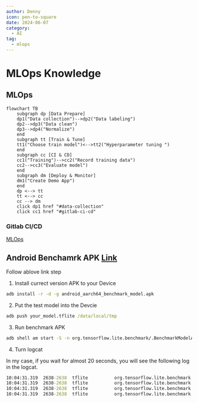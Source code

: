 ```yaml
---
author: Denny
icon: pen-to-square
date: 2024-06-07
category:
  - AI
tag:
  - mlops
---
```


# MLOps Knowledge


## MLOps

``` mermaid
flowchart TB
    subgraph dp [Data Prepare]
    dp1("Data collection")-->dp2("Data labeling")
    dp2-->dp3("Data clean")
    dp3-->dp4("Normalize")
    end
    subgraph tt [Train & Tune]
    tt1("Choose train model")<-->tt2("Hyperparameter tuning ")
    end
    subgraph cc [CI & CD]
    cc1("Training")-->cc2("Record training data")
    cc2-->cc3("Evaluate model")
    end
    subgraph dm [Deploy & Monitor]
    dm1("Create Demo App")
    end
    dp <--> tt
    tt <--> cc
    cc --> dm
    click dp1 href "#data-collection"
    click cc1 href "#gitlab-ci-cd"
```

### Gitlab CI/CD
[MLOps](https://docs.google.com/presentation/d/1ORvNTuaJqcanc--pCZbhwcP-oKPB4rr1JR9dkc9hunc/edit?usp=sharing)

## Android Benchamrk APK [Link](https://www.tensorflow.org/lite/performance/measurement#android_benchmark_app)

Follow ablove link step

1. Install currect version APK to your Device
```cmd
adb install -r -d -g android_aarch64_benchmark_model.apk
```

2. Put the test model into the Devcie
```cmd
adb push your_model.tflite /data/local/tmp
```

3. Run benchmark APK
```cmd
adb shell am start -S -n org.tensorflow.lite.benchmark/.BenchmarkModelActivity --es args '"--graph=/data/local/tmp/your_model.tflite --num_threads=4"'
```

4. Turn logcat

In my case, if you wait for almost 20 seconds, you will see the following log in the logcat.
```cmd
10:04:31.319  2638-2638  tflite          org.tensorflow.lite.benchmark  I  count=50 first=392063 curr=392613 min=390939 max=416049 avg=392865 std=3443
10:04:31.319  2638-2638  tflite          org.tensorflow.lite.benchmark  I  Inference timings in us: Init: 164025, First inference: 394833, Warmup (avg): 394149, Inference (avg): 392865
10:04:31.319  2638-2638  tflite          org.tensorflow.lite.benchmark  I  Note: as the benchmark tool itself affects memory footprint, the following is only APPROXIMATE to the actual memory footprint of the model at runtime. Take the information at your discretion.
10:04:31.319  2638-2638  tflite          org.tensorflow.lite.benchmark  I  Memory footprint delta from the start of the tool (MB): init=65.1562 overall=66.5391
```
